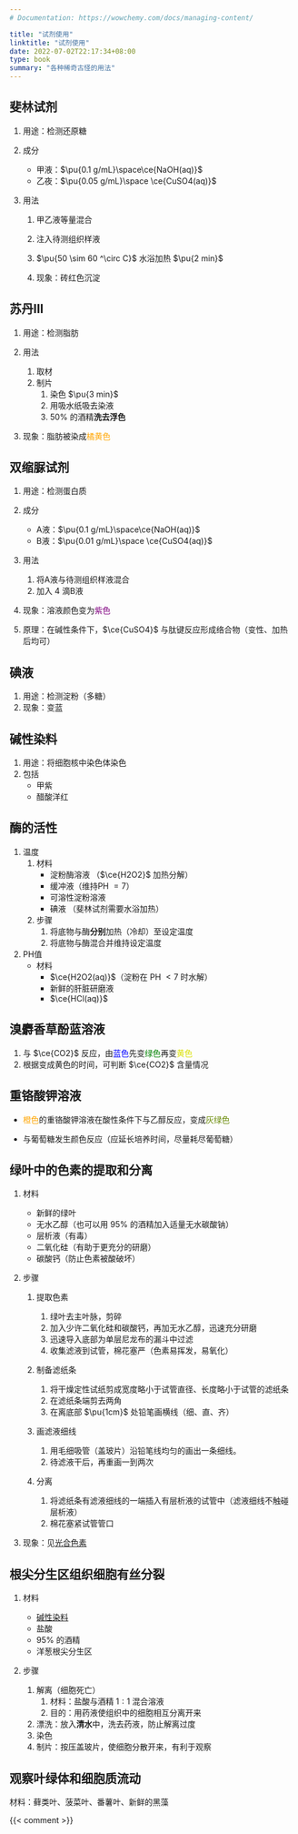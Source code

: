 ```yaml
---
# Documentation: https://wowchemy.com/docs/managing-content/

title: "试剂使用"
linktitle: "试剂使用"
date: 2022-07-02T22:17:34+08:00
type: book
summary: "各种稀奇古怪的用法" 
---
```


## 斐林试剂

1. 用途：检测还原糖
2. 成分

	  - 甲液：$\pu{0.1 g/mL}\space\ce{NaOH(aq)}$
	- 乙夜：$\pu{0.05 g/mL}\space \ce{CuSO4(aq)}$
3. 用法
	1. 甲乙液等量混合
	2. 注入待测组织样液
	3. $\pu{50 \sim 60 ^\circ C}$ 水浴加热 $\pu{2 min}$

	4. 现象：砖红色沉淀


## 苏丹III

1. 用途：检测脂肪
2. 用法
	1. 取材
	2. 制片
		1. 染色 $\pu{3 min}$
		2. 用吸水纸吸去染液
		3. $50\%$ 的酒精**洗去浮色**

3. 现象：脂肪被染成<font color=orange>橘黄色</font>

## 双缩脲试剂

1. 用途：检测蛋白质
2. 成分
	- A液：$\pu{0.1 g/mL}\space\ce{NaOH(aq)}$
	- B液：$\pu{0.01 g/mL}\space \ce{CuSO4(aq)}$

3. 用法
	1. 将A液与待测组织样液混合
	2. 加入 $4$ 滴B液
4. 现象：溶液颜色变为<font color=purple>紫色</font>
5. 原理：在碱性条件下，$\ce{CuSO4}$ 与肽键反应形成络合物（变性、加热后均可）

## 碘液

1. 用途：检测淀粉（多糖）
2. 现象：变蓝

## 碱性染料

1. 用途：将细胞核中染色体染色
2. 包括
	- 甲紫
	- 醋酸洋红

## 酶的活性

1. 温度
	1. 材料
		- 淀粉酶溶液 （$\ce{H2O2}$ 加热分解）
		- 缓冲液（维持PH $= 7$）
		- 可溶性淀粉溶液
		- 碘液 （斐林试剂需要水浴加热）
	2. 步骤
		1. 将底物与酶**分别**加热（冷却）至设定温度
		2. 将底物与酶混合并维持设定温度
2. PH值
	- 材料
		- $\ce{H2O2(aq)}$（淀粉在 PH $<7$ 时水解）
		- 新鲜的肝脏研磨液
		- $\ce{HCl(aq)}$

## 溴麝香草酚蓝溶液

1. 与 $\ce{CO2}$ 反应，由<font color=blue>蓝色</font>先变<font color=green>绿色</font>再变<font color=dayellow>黄色</font>
2. 根据变成黄色的时间，可判断 $\ce{CO2}$ 含量情况

## 重铬酸钾溶液

- <font color=orange>橙色</font>的重铬酸钾溶液在酸性条件下与乙醇反应，变成<font color=#668800>灰绿色</font>

- 与葡萄糖发生颜色反应（应延长培养时间，尽量耗尽葡萄糖）

## 绿叶中的色素的提取和分离

1. 材料

	  - 新鲜的绿叶
	  - 无水乙醇（也可以用 $95\%$ 的酒精加入适量无水碳酸钠）
	  - 层析液（有毒）
	  - 二氧化硅（有助于更充分的研磨）
	  - 碳酸钙（防止色素被酸破坏）
2. 步骤
     1. 提取色素
          1. 绿叶去主叶脉，剪碎
          2. 加入少许二氧化硅和碳酸钙，再加无水乙醇，迅速充分研磨
          3. 迅速导入底部为单层尼龙布的漏斗中过滤
          4. 收集滤液到试管，棉花塞严（色素易挥发，易氧化）

     2. 制备滤纸条
          1. 将干燥定性试纸剪成宽度略小于试管直径、长度略小于试管的滤纸条
          2. 在滤纸条端剪去两角
          3. 在离底部 $\pu{1cm}$ 处铅笔画横线（细、直、齐）

     3. 画滤液细线
          1. 用毛细吸管（盖玻片）沿铅笔线均匀的画出一条细线。
          2. 待滤液干后，再重画一到两次

     4. 分离
          1. 将滤纸条有滤液细线的一端插入有层析液的试管中（滤液细线不触碰层析液）
          2. 棉花塞紧试管管口

3. 现象：见[光合色素](光合色素.md)

## 根尖分生区组织细胞有丝分裂

1. 材料
	- [碱性染料](#碱性染料)
	- 盐酸
	- $95\%$ 的酒精
	- 洋葱根尖分生区

2. 步骤
	1. 解离（细胞死亡）
		1. 材料：盐酸与酒精 $1:1$ 混合溶液
		2. 目的：用药液使组织中的细胞相互分离开来
	2. 漂洗：放入**清水**中，洗去药液，防止解离过度
	3. 染色
	4. 制片：按压盖玻片，使细胞分散开来，有利于观察

## 观察叶绿体和细胞质流动

材料：藓类叶、菠菜叶、番薯叶、新鲜的黑藻



{{< comment >}}